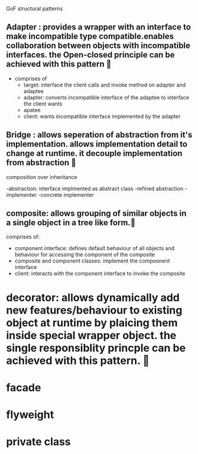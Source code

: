 GoF structural patterns

## Adapter : provides a wrapper with an interface to make incompatible type compatible.enables collaboration between objects with incompatible interfaces. the Open-closed principle can be achieved with this pattern 🔌

- comprises of
  - target: interface the client calls and invoke method on adapter and adaptee
  - adapter: converts incompatible interface of the adaptee to interface the client wants
  - apatee
  - client: wants incompatible interface implemented by the adapter

## Bridge : allows seperation of abstraction from it's implementation. allows implementation detail to change at runtime. it decouple implementation from abstraction 🤯

composition over inheritance

-abstraction: interface implmented as abstract class
-refined abstraction
-implementer
-concrete implementer

## composite: allows grouping of similar objects in a single object in a tree like form.🌳

comprises of:

- component interface: defines default behaviour of all objects and behaviour for accessing the component of the composite
- composite and component classes: implement the compoonent interface
- client: interacts with the component interface to invoke the composite

# decorator: allows dynamically add new features/behaviour to existing object at runtime by plaicing them inside special wrapper object. the single responsiblity princple can be achieved with this pattern. 💅

# facade

# flyweight

# private class

